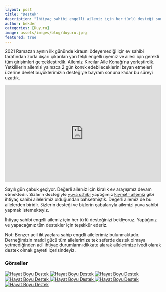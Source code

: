 ```yaml
---
layout: post
title: "Destek"
description: "İhtiyaç sahibi engelli ailemiz için her türlü desteği sunan yardımseverlerimize teşekkür ederiz."
author: bekder
categories: [Duyuru]
image: assets/images/blog/duyuru.jpeg
featured: true
---
```


2021 Ramazan ayının ilk gününde kirasını ödeyemediği için ev sahibi tarafından zorla dışarı çıkarılan yarı felçli engelli üyemiz ve ailesi için gerekli tüm girişimleri gerçekleştirdik. Ailemizi Kırcılar Aile Konağı'na yerleştirdik. Yetkililerin ailemizi yalnızca 2 gün konuk edebileceklerini beyan etmeleri üzerine devlet büyüklerimizin desteğiyle bayram sonuna kadar bu süreyi uzattık.

<iframe width="100%" height="315" src="https://www.youtube.com/embed/xjhNV9G0x2A" title="Bursa Engelliler Kültür Derneği" frameborder="0" allow="accelerometer; autoplay; clipboard-write; encrypted-media; gyroscope; picture-in-picture" allowfullscreen></iframe>

Sayılı gün çabuk geçiyor. Değerli ailemiz için kiralık ev arayışımız devam etmektedir. Sizlerin desteğiyle [yuva sahibi](https://bursaengellilerkulturdernegi.com/duyuru/2021/03/22/destek-duyurusu.html) yaptığımız [kıymetli ailemiz](https://bursaengellilerkulturdernegi.com/duyuru/2021/04/10/destek-duyurusu.html) gibi ihtiyaç sahibi ailelerimiz olduğundan bahsetmiştik. Değerli ailemiz de bu ailelerden biridir. Sizlerin desteği ve bizlerin çabalarıyla ailemizi yuva sahibi yapmak istemekteyiz.

İhtiyaç sahibi engelli ailemiz için her türlü desteğinizi bekliyoruz. Yaptığınız ve yapacağınız tüm destekler için teşekkür ederiz.

Not: Benzer acil ihtiyaçlara sahip engelli ailelerimiz bulunmaktadır. Derneğimizin maddi gücü tüm ailelerimize tek seferde destek olmaya yetmediğinden acil ihtiyaç durumlarını dikkate alarak ailelerimize ivedi olarak destek olmak gayreti içerisindeyiz.

### Görseller

<a href="/assets/images/blog/hayat-boyu-destek-mayis-2021-1.jpeg" data-lightbox="hayat-boyu-destek" data-title="Hayat Boyu Destek">
    <img src="/assets/images/blog/hayat-boyu-destek-mayis-2021-1.jpeg" alt="Hayat Boyu Destek" />
</a>

<a href="/assets/images/blog/hayat-boyu-destek-mayis-2021-2.jpeg" data-lightbox="hayat-boyu-destek" data-title="Hayat Boyu Destek">
    <img src="/assets/images/blog/hayat-boyu-destek-mayis-2021-2.jpeg" alt="Hayat Boyu Destek" />
</a>

<a href="/assets/images/blog/hayat-boyu-destek-mayis-2021-3.jpeg" data-lightbox="hayat-boyu-destek" data-title="Hayat Boyu Destek">
    <img src="/assets/images/blog/hayat-boyu-destek-mayis-2021-3.jpeg" alt="Hayat Boyu Destek" />
</a>

<a href="/assets/images/blog/hayat-boyu-destek-mayis-2021-4.jpeg" data-lightbox="hayat-boyu-destek" data-title="Hayat Boyu Destek">
    <img src="/assets/images/blog/hayat-boyu-destek-mayis-2021-4.jpeg" alt="Hayat Boyu Destek" />
</a>

<a href="/assets/images/blog/hayat-boyu-destek-mayis-2021-5.jpeg" data-lightbox="hayat-boyu-destek" data-title="Hayat Boyu Destek">
    <img src="/assets/images/blog/hayat-boyu-destek-mayis-2021-5.jpeg" alt="Hayat Boyu Destek" />
</a>

<a href="/assets/images/blog/hayat-boyu-destek-mayis-2021-6.jpeg" data-lightbox="hayat-boyu-destek" data-title="Hayat Boyu Destek">
    <img src="/assets/images/blog/hayat-boyu-destek-mayis-2021-6.jpeg" alt="Hayat Boyu Destek" />
</a>

<a href="/assets/images/blog/hayat-boyu-destek-mayis-2021-7.jpeg" data-lightbox="hayat-boyu-destek" data-title="Hayat Boyu Destek">
    <img src="/assets/images/blog/hayat-boyu-destek-mayis-2021-7.jpeg" alt="Hayat Boyu Destek" />
</a>